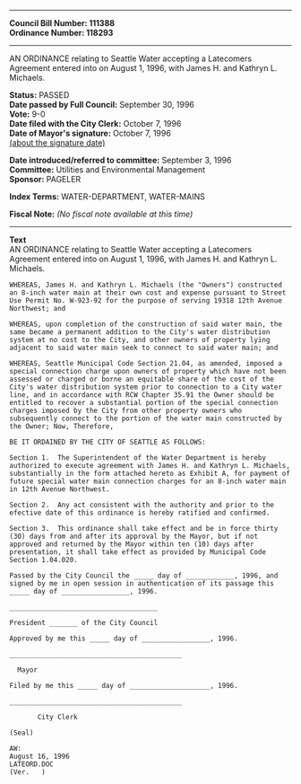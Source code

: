 * * * * *  
  
**Council Bill Number: [](#h0)[](#h2)111388**   
**Ordinance Number: 118293**  
  
* * * * *  
  
AN ORDINANCE relating to Seattle Water accepting a Latecomers Agreement entered into on August 1, 1996, with James H. and Kathryn L. Michaels.  
  
**Status:** PASSED   
**Date passed by Full Council:** September 30, 1996   
**Vote:** 9-0   
**Date filed with the City Clerk:** October 7, 1996   
**Date of Mayor's signature:** October 7, 1996   
[(about the signature date)](/~public/approvaldate.htm)   
  
  
**Date introduced/referred to committee:** September 3, 1996   
**Committee:** Utilities and Environmental Management   
**Sponsor:** PAGELER   
  
**Index Terms:** WATER-DEPARTMENT, WATER-MAINS  
  
**Fiscal Note:** *(No fiscal note available at this time)*  
  
* * * * *  
  
**Text**  
    AN ORDINANCE relating to Seattle Water accepting a Latecomers  
    Agreement entered into on August 1, 1996, with James H. and Kathryn L.  
    Michaels.  
  
    WHEREAS, James H. and Kathryn L. Michaels (the "Owners") constructed  
    an 8-inch water main at their own cost and expense pursuant to Street  
    Use Permit No. W-923-92 for the purpose of serving 19318 12th Avenue  
    Northwest; and  
  
    WHEREAS, upon completion of the construction of said water main, the  
    same became a permanent addition to the City's water distribution  
    system at no cost to the City, and other owners of property lying  
    adjacent to said water main seek to connect to said water main; and  
  
    WHEREAS, Seattle Municipal Code Section 21.04, as amended, imposed a  
    special connection charge upon owners of property which have not been  
    assessed or charged or borne an equitable share of the cost of the  
    City's water distribution system prior to connection to a City water  
    line, and in accordance with RCW Chapter 35.91 the Owner should be  
    entitled to recover a substantial portion of the special connection  
    charges imposed by the City from other property owners who  
    subsequently connect to the portion of the water main constructed by  
    the Owner; Now, Therefore,  
  
    BE IT ORDAINED BY THE CITY OF SEATTLE AS FOLLOWS:  
  
    Section 1.  The Superintendent of the Water Department is hereby  
    authorized to execute agreement with James H. and Kathryn L. Michaels,  
    substantially in the form attached hereto as Exhibit A, for payment of  
    future special water main connection charges for an 8-inch water main  
    in 12th Avenue Northwest.  
  
    Section 2.  Any act consistent with the authority and prior to the  
    efective date of this ordinance is hereby ratified and confirmed.  
  
    Section 3.  This ordinance shall take effect and be in force thirty  
    (30) days from and after its approval by the Mayor, but if not  
    approved and returned by the Mayor within ten (10) days after  
    presentation, it shall take effect as provided by Municipal Code  
    Section 1.04.020.  
  
    Passed by the City Council the _____ day of ____________, 1996, and  
    signed by me in open session in authentication of its passage this  
    _____ day of _________________, 1996.  
  
    _____________________________________  
  
    President _______ of the City Council  
  
    Approved by me this _____ day of _________________, 1996.  
  
    ___________________________________________  
  
      Mayor  
  
    Filed by me this _____ day of ____________________, 1996.  
  
    ___________________________________________  
  
           City Clerk  
  
    (Seal)  
  
    AW:  
    August 16, 1996  
    LATEORD.DOC  
    (Ver.   )  
